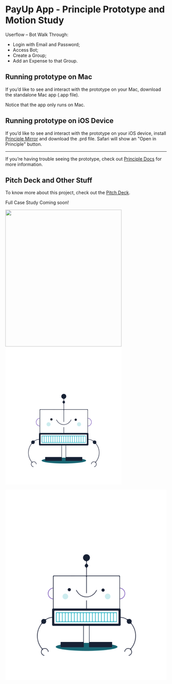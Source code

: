 # PayUp App - Principle Prototype and Motion Study

Userflow – Bot Walk Through:

*	Login with Email and Password;
*	Access Bot;
*	Create a Group;
*	Add an Expense to that Group.

## Running prototype on Mac
If you’d like to see and interact with the prototype on your Mac, download the standalone Mac app (.app file).

Notice that the app only runs on Mac.

## Running prototype on iOS Device
If you’d like to see and interact with the prototype on your iOS device, install [Principle Mirror](https://itunes.apple.com/us/app/principle-mirror-ui-design/id991911319?ls=1&mt=8) and download the .prd file. Safari will show an "Open in Principle" button.

***

If you’re having trouble seeing the prototype, check out [Principle Docs](http://principleformac.com/docs.html#sharing) for more information.

## Pitch Deck and Other Stuff
To know more about this project, check out the [Pitch Deck](_docs_readme/pitch_payup.key "PayUp Keynote Pitch Deck").

Full Case Study Coming soon!

<img src="https://media.giphy.com/media/vFKqnCdLPNOKc/giphy.gif" width="363" height="427" />

<img src="_images_readme/payup-bot.gif" width="363" height="427" />

![PayUp Bot](_images_readme/payup-bot.gif)
